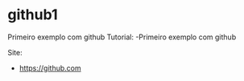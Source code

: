 github1
=======

Primeiro exemplo com github
Tutorial:
-Primeiro exemplo com github


Site:
- https://github.com
